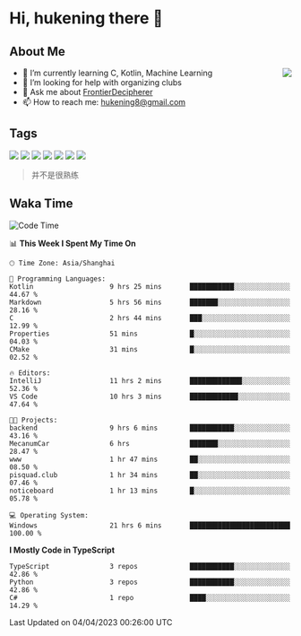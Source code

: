 # Hi, hukening there 👋

## About Me

<a href="#">
  <img align="right" src="https://github-readme-stats-git-masterrstaa-rickstaa.vercel.app/api?username=Tokyo469&count_private=true&show_icons=true&bg_color=15,f2f7fd,E0EAFC" />
</a>

- 🌱 I’m currently learning C, Kotlin, Machine Learning
- 🤔 I’m looking for help with organizing clubs
- 💬 Ask me about [FrontierDecipherer](https://github.com/FrontierDecipherer)
- 📫 How to reach me: hukening8@gmail.com

## Tags

![](https://img.shields.io/badge/-Python-3e74a2?style=flat-square&logo=Python&logoColor=fff)
![](https://img.shields.io/badge/-C++-00579c?style=flat-square&logo=cplusplus&logoColor=fff)
![](https://img.shields.io/badge/-Node.js-339933?style=flat-square&logo=Node.js&logoColor=fff)
![](https://img.shields.io/badge/-React-2d98ce?style=flat-square&logo=React&logoColor=fff)
![](https://img.shields.io/badge/-Linux-000000?style=flat-square&logo=Linux&logoColor=fff)
![](https://img.shields.io/badge/-MySQL-4479A1?style=flat-square&logo=MySQL&logoColor=fff)
![](https://img.shields.io/badge/-MongoDB-47A248?style=flat-square&logo=MongoDB&logoColor=fff)

> 并不是很熟练

## Waka Time

<!--START_SECTION:waka-->
![Code Time](http://img.shields.io/badge/Code%20Time-226%20hrs%204%20mins-blue)

📊 **This Week I Spent My Time On** 

```text
🕑︎ Time Zone: Asia/Shanghai

💬 Programming Languages: 
Kotlin                   9 hrs 25 mins       ███████████░░░░░░░░░░░░░░   44.67 % 
Markdown                 5 hrs 56 mins       ███████░░░░░░░░░░░░░░░░░░   28.16 % 
C                        2 hrs 44 mins       ███░░░░░░░░░░░░░░░░░░░░░░   12.99 % 
Properties               51 mins             █░░░░░░░░░░░░░░░░░░░░░░░░   04.03 % 
CMake                    31 mins             █░░░░░░░░░░░░░░░░░░░░░░░░   02.52 % 

🔥 Editors: 
IntelliJ                 11 hrs 2 mins       █████████████░░░░░░░░░░░░   52.36 % 
VS Code                  10 hrs 3 mins       ████████████░░░░░░░░░░░░░   47.64 % 

🐱‍💻 Projects: 
backend                  9 hrs 6 mins        ███████████░░░░░░░░░░░░░░   43.16 % 
MecanumCar               6 hrs               ███████░░░░░░░░░░░░░░░░░░   28.47 % 
www                      1 hr 47 mins        ██░░░░░░░░░░░░░░░░░░░░░░░   08.50 % 
pisquad.club             1 hr 34 mins        ██░░░░░░░░░░░░░░░░░░░░░░░   07.46 % 
noticeboard              1 hr 13 mins        █░░░░░░░░░░░░░░░░░░░░░░░░   05.78 % 

💻 Operating System: 
Windows                  21 hrs 6 mins       █████████████████████████   100.00 % 
```

**I Mostly Code in TypeScript** 

```text
TypeScript               3 repos             ███████████░░░░░░░░░░░░░░   42.86 % 
Python                   3 repos             ███████████░░░░░░░░░░░░░░   42.86 % 
C#                       1 repo              ████░░░░░░░░░░░░░░░░░░░░░   14.29 % 
```




 Last Updated on 04/04/2023 00:26:00 UTC
<!--END_SECTION:waka-->
